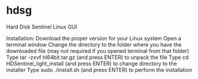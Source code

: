 # hdsg
Hard Disk Sentinel Linux GUI

Installation:
Download the proper version for your Linux system
Open a terminal window
Change the directory to the folder where you have the downloaded file (may not required if you opened terminal from that folder)
Type tar -zxvf hl64bit.tar.gz (and press ENTER) to unpack the file
Type cd HDSentinel_light_install (and press ENTER) to change directory to the installer
Type sudo ./install.sh (and press ENTER) to perform the installation
